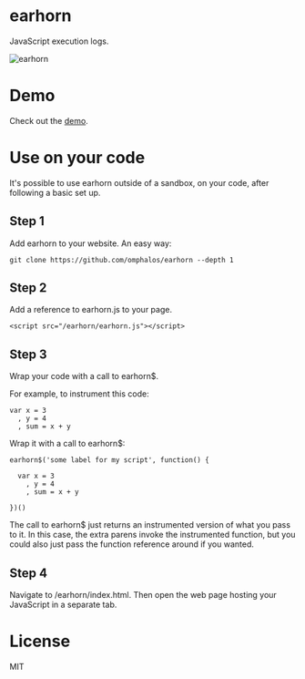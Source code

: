 earhorn
=======

JavaScript execution logs.

![earhorn](https://raw.github.com/omphalos/earhorn/master/logo.jpg)

Demo
====

Check out the [demo](http://omphalos.github.io/earhorn/index.html?iframe=mouse-iframe-demo.html).

Use on your code
================

It's possible to use earhorn outside of a sandbox, on your code, after following a basic set up.

Step 1
------

Add earhorn to your website.  An easy way:

    git clone https://github.com/omphalos/earhorn --depth 1

Step 2
------

Add a reference to earhorn.js to your page.

    <script src="/earhorn/earhorn.js"></script>

Step 3
------

Wrap your code with a call to earhorn$.

For example, to instrument this code:

    var x = 3
      , y = 4
      , sum = x + y

Wrap it with a call to earhorn$:

    earhorn$('some label for my script', function() {

      var x = 3
        , y = 4
        , sum = x + y

    })()

The call to earhorn$ just returns an instrumented version of what you pass to it.  In this case, the extra parens invoke the instrumented function, but you could also just pass the function reference around if you wanted.

Step 4
------

Navigate to /earhorn/index.html.  Then open the web page hosting your JavaScript in a separate tab.

License
=======

MIT
